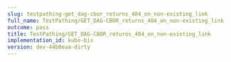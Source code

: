 ```yaml
---
slug: testpathing-get_dag-cbor_returns_404_on_non-existing_link
full_name: TestPathing/GET_DAG-CBOR_returns_404_on_non-existing_link
outcome: pass
title: TestPathing/GET_DAG-CBOR_returns_404_on_non-existing_link
implementation_id: kubo-bis
version: dev-44b0eaa-dirty
---
```


